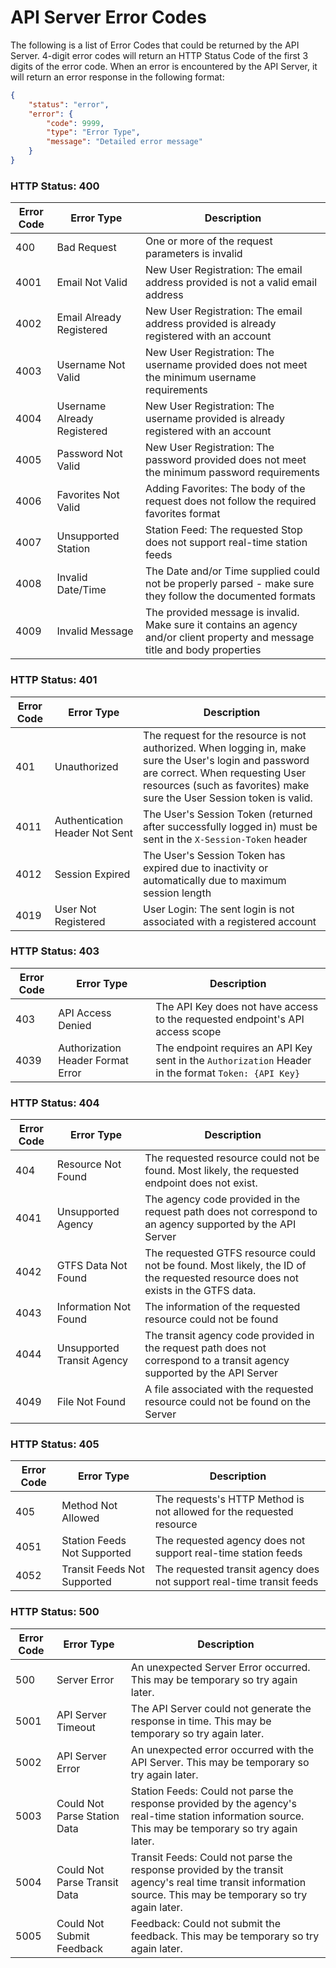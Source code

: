 API Server Error Codes
======================

The following is a list of Error Codes that could be returned 
by the API Server.  4-digit error codes will return an HTTP 
Status Code of the first 3 digits of the error code.  When an 
error is encountered by the API Server, it will return an 
error response in the following format: 
```json
{
    "status": "error",
    "error": {
        "code": 9999,
        "type": "Error Type",
        "message": "Detailed error message"
    }
}
```


### HTTP Status: 400

| Error Code | Error Type | Description |
|------------|------------|-------------|
 400  | Bad Request | One or more of the request parameters is invalid
 4001 | Email Not Valid | New User Registration: The email address provided is not a valid email address
 4002 | Email Already Registered | New User Registration: The email address provided is already registered with an account 
 4003 | Username Not Valid | New User Registration: The username provided does not meet the minimum username requirements
 4004 | Username Already Registered | New User Registration: The username provided is already registered with an account
 4005 | Password Not Valid | New User Registration: The password provided does not meet the minimum password requirements
 4006 | Favorites Not Valid | Adding Favorites: The body of the request does not follow the required favorites format
 4007 | Unsupported Station | Station Feed: The requested Stop does not support real-time station feeds
 4008 | Invalid Date/Time | The Date and/or Time supplied could not be properly parsed - make sure they follow the documented formats
 4009 | Invalid Message | The provided message is invalid.  Make sure it contains an agency and/or client property and message title and body properties

 
### HTTP Status: 401
 
| Error Code | Error Type | Description |
|------------|------------|-------------|
 401  | Unauthorized | The request for the resource is not authorized.  When logging in, make sure the User's login and password are correct.  When requesting User resources (such as favorites) make sure the User Session token is valid.
 4011 | Authentication Header Not Sent | The User's Session Token (returned after successfully logged in) must be sent in the `X-Session-Token` header
 4012 | Session Expired | The User's Session Token has expired due to inactivity or automatically due to maximum session length
 4019 | User Not Registered | User Login: The sent login is not associated with a registered account
 
 
### HTTP Status: 403
 
| Error Code | Error Type | Description |
|------------|------------|-------------|
 403  | API Access Denied | The API Key does not have access to the requested endpoint's API access scope
 4039 | Authorization Header Format Error | The endpoint requires an API Key sent in the `Authorization` Header in the format `Token: {API Key}`
 
 
### HTTP Status: 404

| Error Code | Error Type | Description |
|------------|------------|-------------|
 404  | Resource Not Found | The requested resource could not be found.  Most likely, the requested endpoint does not exist.
 4041 | Unsupported Agency | The agency code provided in the request path does not correspond to an agency supported by the API Server
 4042 | GTFS Data Not Found | The requested GTFS resource could not be found.  Most likely, the ID of the requested resource does not exists in the GTFS data.
 4043 | Information Not Found | The information of the requested resource could not be found
 4044 | Unsupported Transit Agency | The transit agency code provided in the request path does not correspond to a transit agency supported by the API Server
 4049 | File Not Found | A file associated with the requested resource could not be found on the Server


### HTTP Status: 405

| Error Code | Error Type | Description |
|------------|------------|-------------|
 405  | Method Not Allowed | The requests's HTTP Method is not allowed for the requested resource
 4051 | Station Feeds Not Supported | The requested agency does not support real-time station feeds
 4052 | Transit Feeds Not Supported | The requested transit agency does not support real-time transit feeds
 

### HTTP Status: 500

| Error Code | Error Type | Description |
|------------|------------|-------------|
 500  | Server Error | An unexpected Server Error occurred.  This may be temporary so try again later.
 5001 | API Server Timeout | The API Server could not generate the response in time.  This may be temporary so try again later.
 5002 | API Server Error | An unexpected error occurred with the API Server.  This may be temporary so try again later.
 5003 | Could Not Parse Station Data | Station Feeds: Could not parse the response provided by the agency's real-time station information source.  This may be temporary so try again later.
 5004 | Could Not Parse Transit Data | Transit Feeds: Could not parse the response provided by the transit agency's real time transit information source.  This may be temporary so try again later.
 5005 | Could Not Submit Feedback | Feedback: Could not submit the feedback.  This may be temporary so try again later.